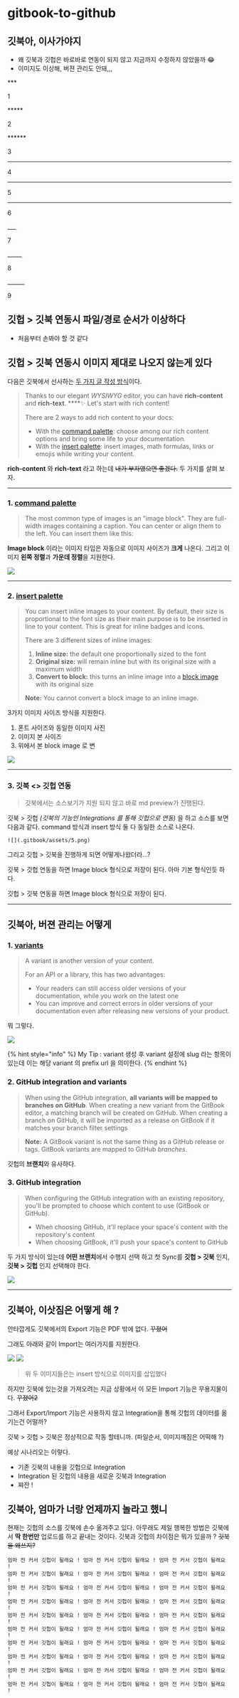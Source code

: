 # gitbook-to-github

## **깃북아, 이사가야지** 

* 왜 깃북과 깃헙은 바로바로 연동이 되지 않고 지금까지 수정하지 않았을까 😂
* 이미지도 이상해, 버젼 관리도 안돼,,,

\*\*\*

1

\*\*\*\*\* 

2

\*\*\*\*\*\* 

3

--- 

4

----- 

5

------ 

6

\_\_\_ 

7

\_\_\_\_\_ 

8

\_\_\_\_\_\_ 

9

## 깃헙 &gt; 깃북 연동시 파일/경로 순서가 이상하다

* 처음부터 손봐야 할 것 같다

## 깃헙 &gt; 깃북 연동시 이미지 제대로 나오지 않는게 있다

다음은 깃북에서 선사하는 [두 가지 글 작성 방식](https://docs.gitbook.com/editing-content/rich-content)이다. 

> Thanks to our elegant _WYSIWYG_ editor, you can have **rich-content** and **rich-text**. ****✨ Let's start with rich content!
>
> There are 2 ways to add rich content to your docs:
>
> * With the [command palette](): choose among our rich content options and bring some life to your documentation.
> * With the [insert palette](): insert images, math formulas, links or emojis while writing your content.

 **rich-content** 와 **rich-text** 라고 하는데 ~~내가 부자였으면 좋겠다.~~ 두 가지를 살펴 보자.



------



### 1. [command palette](https://docs.gitbook.com/editing-content/rich-content/with-command-palette)

> The most common type of images is an "image block". They are full-width images containing a caption. You can center or align them to the left. You can insert them like this:

**Image block** 이라는 이미지 타입은 자동으로 이미지 사이즈가 **크게** 나온다. 그리고 이미지 **왼쪽 정렬**과 **가운데 정렬**을 지원한다.

![](.gitbook/assets/assets_-ljqes59tx3tzs90rqcl_-lreeufd9zenr1rzuwov_-lref-32qcka04sxpcmd_image-block.gif)



------



### 2. [insert palette](https://docs.gitbook.com/editing-content/rich-content/with-insert-palette)

> You can insert inline images to your content. By default, their size is proportional to the font size as their main purpose is to be inserted in line to your content. This is great for inline badges and icons.‌
>
> There are 3 different sizes of inline images:‌
>
> 1. **Inline size:** the default one proportionally sized to the font
> 2. **Original size:** will remain inline but with its original size with a maximum width
> 3. **Convert to block:** this turns an inline image into a [block image]() with its original size
>
>   
>  **Note:** You cannot convert a block image to an inline image.

3가지 이미지 사이즈 방식을 지원한다.

1. 폰트 사이즈와 동일한 이미지 사진
2. 이미지 본 사이즈
3. 위에서 본 block image 로 변

![](.gitbook/assets/assets_-ljqes59tx3tzs90rqcl_-lrezu7opjmjynkvzk9u_-lre_fbwrho8q93ttjmn_image-insert-palette.gif)



------



### 3. 깃북 &lt;&gt; 깃헙 연동 

> 깃북에서는 소스보기가 지원 되지 않고 바로 md preview가 진행된다.

깃북 &gt; 깃헙 _\(깃북의 기능인 Integrations 를 통해 깃헙으로 연동\)_ 을 하고 소스를 보면 다음과 같다. command 방식과 insert 방식 둘 다 동일한 소스로 나온다.

```text
![](.gitbook/assets/5.png)
```

그리고 깃헙 &gt; 깃북을 진행하게 되면 어떻게나왔더라...?



깃북 &gt; 깃헙 연동을 하면 Image block 형식으로 저장이 된다. 아마 기본 형식인듯 하다.

깃헙 &gt; 깃북 연동을 하면 Image block 형식으로 저장이 된다.

-----

## 깃북아, 버젼 관리는 어떻게  

### 1. [variants](https://docs.gitbook.com/editing-content/variants)

> A variant is another version of your content. 
>
> For an API or a library, this has two advantages:
>
> * Your readers can still access older versions of your documentation, while you work on the latest one
> * You can improve and correct errors in older versions of your documentation even after releasing new versions of your product.

뭐 그렇다.



![](.gitbook/assets/assets_-ljqes59tx3tzs90rqcl_-lrewevvci5qm1ri5uw7_-lrewjhcvayei6gazhuq_variants.gif)

{% hint style="info" %}
My Tip : variant 생성 후 variant 설정에 slug 라는 항목이 있는데 이는 해당 variant 의 prefix url 을 의미한다.
{% endhint %}

### 2. GitHub integration and variants

> When using the GitHub integration, **all variants will be mapped to branches on GitHub**. When creating a new variant from the GitBook editor, a matching branch will be created on GitHub. When creating a branch on GitHub, it will be imported as a release on GitBook if it matches your branch filter settings

> **Note:** A GitBook variant is not the same thing as a GitHub release or tags. GitBook variants are mapped to GitHub _branches_.

‌깃헙의 **브랜치**와 유사하다.



### 3. GitHub integration

> When configuring the GitHub integration with an existing repository, you'll be prompted to choose which content to use \(GitBook or GitHub\).‌
>
> * When choosing GitHub, it'll replace your space's content with the repository's content
> * When choosing GitBook, it'll push your space's content to GitHub

두 가지 방식이 있는데 **어떤 브랜치**에서 수행지 선택 하고 첫 Sync를 **깃헙 &gt; 깃북** 인지, **깃북 &gt; 깃헙** 인지 선택해야 한다.

![](.gitbook/assets/image%20%284%29.png)



-----



## 깃북아, 이삿짐은 어떻게 해 ?

안타깝게도 깃북에서의 Export 기능은 PDF 밖에 없다. ~~꾸졌어~~

그래도 아래와 같이 Import는 여러가지를 지원한다.

![](.gitbook/assets/gitbook-import-support-list.png) ![](.gitbook/assets/gitbook-import-support-list-2.png)

> 위 두 이미지들은는 insert 방식으로 이미지를 삽입했다

하지만 깃북에 있는것을 가져오려는 지금 상황에서 이 모든 Import 기능은 무용지물이다. ~~꾸졌어2~~

그래서 Export/Import 기능은 사용하지 않고 Integration을 통해 깃헙의 데이터를 옮기는건 어떨까? 

깃북 &gt; 깃헙 &gt; 깃북은 정상적으로 작동 할테니까. \(파일순서, 이미지깨짐은 어떡해 ?\)



예상 시나리오는 이렇다.

* 기존 깃북의 내용을 깃헙으로 Integration
* Integration 된 깃헙의 내용을 새로운 깃북과 Integration
* 쨔잔 !



## 깃북아, 엄마가 너랑 언제까지 놀라고 했니

현재는 깃헙의 소스를 깃북에 손수 옮겨주고 있다. 아무래도 제일 행복한 방법은 깃북에서 **딱 한번만** 업로드를 하고 끝내는 것이다. 깃북과 깃헙의 차이점은 뭐가 있을까 ? ~~깃북을 왜쓰지?~~

```text
엄마 전 커서 깃헙이 될래요 ! 엄마 전 커서 깃헙이 될래요 ! 엄마 전 커서 깃헙이 될래요 !
엄마 전 커서 깃헙이 될래요 ! 엄마 전 커서 깃헙이 될래요 ! 엄마 전 커서 깃헙이 될래요 !
엄마 전 커서 깃헙이 될래요 ! 엄마 전 커서 깃헙이 될래요 ! 엄마 전 커서 깃헙이 될래요 !
엄마 전 커서 깃헙이 될래요 ! 엄마 전 커서 깃헙이 될래요 ! 엄마 전 커서 깃헙이 될래요 !
엄마 전 커서 깃헙이 될래요 ! 엄마 전 커서 깃헙이 될래요 ! 엄마 전 커서 깃헙이 될래요 !
엄마 전 커서 깃헙이 될래요 ! 엄마 전 커서 깃헙이 될래요 ! 엄마 전 커서 깃헙이 될래요 !
엄마 전 커서 깃헙이 될래요 ! 엄마 전 커서 깃헙이 될래요 ! 엄마 전 커서 깃헙이 될래요 !
엄마 전 커서 깃헙이 될래요 ! 엄마 전 커서 깃헙이 될래요 ! 엄마 전 커서 깃헙이 될래요 !
엄마 전 커서 깃헙이 될래요 ! 엄마 전 커서 깃헙이 될래요 ! 엄마 전 커서 깃헙이 될래요 !
엄마 전 커서 깃헙이 될래요 ! 엄마 전 커서 깃헙이 될래요 ! 엄마 전 커서 깃헙이 될래요 !
```





